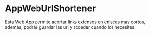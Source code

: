 # AppWebUrlShortener
Esta Web App permite acortar links extensos en enlaces mas cortos, además, podrás guardar las url y acceder cuando los necesites.
